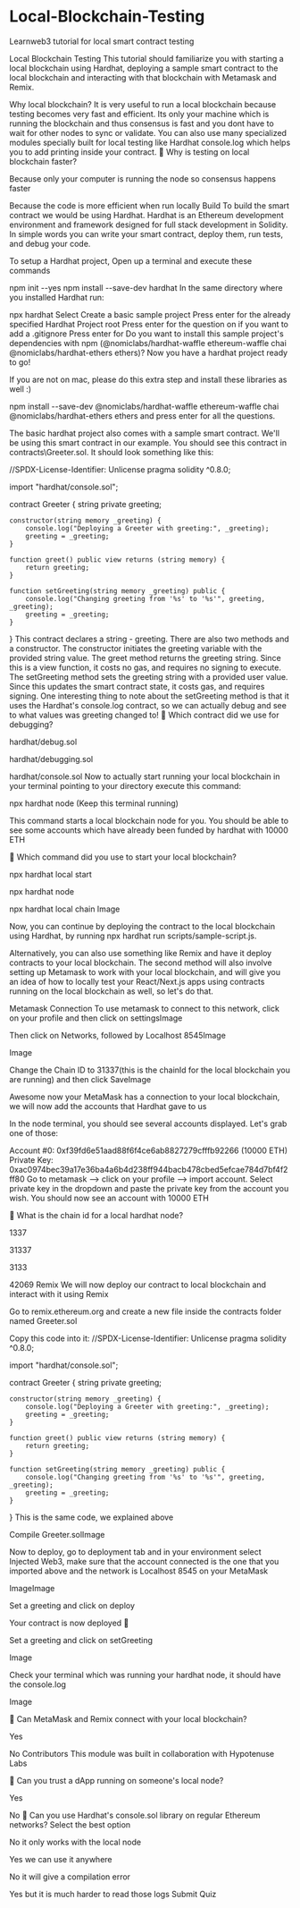 # Local-Blockchain-Testing
Learnweb3 tutorial for local smart contract testing

Local Blockchain Testing
This tutorial should familiarize you with starting a local blockchain using Hardhat, deploying a sample smart contract to the local blockchain and interacting with that blockchain with Metamask and Remix.

Why local blockchain?
It is very useful to run a local blockchain because testing becomes very fast and efficient.
Its only your machine which is running the blockchain and thus consensus is fast and you dont have to wait for other nodes to sync or validate.
You can also use many specialized modules specially built for local testing like Hardhat console.log which helps you to add printing inside your contract.
🤔 Why is testing on local blockchain faster?


Because only your computer is running the node so consensus happens faster

Because the code is more efficient when run locally
Build
To build the smart contract we would be using Hardhat. Hardhat is an Ethereum development environment and framework designed for full stack development in Solidity. In simple words you can write your smart contract, deploy them, run tests, and debug your code.

To setup a Hardhat project, Open up a terminal and execute these commands

npm init --yes
npm install --save-dev hardhat
In the same directory where you installed Hardhat run:

npx hardhat
Select Create a basic sample project
Press enter for the already specified Hardhat Project root
Press enter for the question on if you want to add a .gitignore
Press enter for Do you want to install this sample project's dependencies with npm (@nomiclabs/hardhat-waffle ethereum-waffle chai @nomiclabs/hardhat-ethers ethers)?
Now you have a hardhat project ready to go!

If you are not on mac, please do this extra step and install these libraries as well :)

npm install --save-dev @nomiclabs/hardhat-waffle ethereum-waffle chai @nomiclabs/hardhat-ethers ethers
and press enter for all the questions.

The basic hardhat project also comes with a sample smart contract. We'll be using this smart contract in our example. You should see this contract in contracts\Greeter.sol. It should look something like this:

//SPDX-License-Identifier: Unlicense
pragma solidity ^0.8.0;

import "hardhat/console.sol";

contract Greeter {
    string private greeting;

    constructor(string memory _greeting) {
        console.log("Deploying a Greeter with greeting:", _greeting);
        greeting = _greeting;
    }

    function greet() public view returns (string memory) {
        return greeting;
    }

    function setGreeting(string memory _greeting) public {
        console.log("Changing greeting from '%s' to '%s'", greeting, _greeting);
        greeting = _greeting;
    }
}
This contract declares a string - greeting. There are also two methods and a constructor. The constructor initiates the greeting variable with the provided string value.
The greet method returns the greeting string. Since this is a view function, it costs no gas, and requires no signing to execute.
The setGreeting method sets the greeting string with a provided user value. Since this updates the smart contract state, it costs gas, and requires signing. One interesting thing to note about the setGreeting method is that it uses the Hardhat's console.log contract, so we can actually debug and see to what values was greeting changed to!
🤔 Which contract did we use for debugging?


hardhat/debug.sol

hardhat/debugging.sol

hardhat/console.sol
Now to actually start running your local blockchain in your terminal pointing to your directory execute this command:

npx hardhat node
(Keep this terminal running)

This command starts a local blockchain node for you. You should be able to see some accounts which have already been funded by hardhat with 10000 ETH

🤔 Which command did you use to start your local blockchain?


npx hardhat local start

npx hardhat node

npx hardhat local chain
Image

Now, you can continue by deploying the contract to the local blockchain using Hardhat, by running npx hardhat run scripts/sample-script.js.

Alternatively, you can also use something like Remix and have it deploy contracts to your local blockchain. The second method will also involve setting up Metamask to work with your local blockchain, and will give you an idea of how to locally test your React/Next.js apps using contracts running on the local blockchain as well, so let's do that.

Metamask Connection
To use metamask to connect to this network, click on your profile and then click on settingsImage

Then click on Networks, followed by Localhost 8545Image

Image

Change the Chain ID to 31337(this is the chainId for the local blockchain you are running) and then click SaveImage

Awesome now your MetaMask has a connection to your local blockchain, we will now add the accounts that Hardhat gave to us

In the node terminal, you should see several accounts displayed. Let's grab one of those:

Account #0: 0xf39fd6e51aad88f6f4ce6ab8827279cfffb92266 (10000 ETH)
Private Key: 0xac0974bec39a17e36ba4a6b4d238ff944bacb478cbed5efcae784d7bf4f2ff80
Go to metamask --> click on your profile --> import account. Select private key in the dropdown and paste the private key from the account you wish. You should now see an account with 10000 ETH

🤔 What is the chain id for a local hardhat node?


1337

31337

3133

42069
Remix
We will now deploy our contract to local blockchain and interact with it using Remix

Go to remix.ethereum.org and create a new file inside the contracts folder named Greeter.sol

Copy this code into it:
//SPDX-License-Identifier: Unlicense
pragma solidity ^0.8.0;

import "hardhat/console.sol";

contract Greeter {
    string private greeting;

    constructor(string memory _greeting) {
        console.log("Deploying a Greeter with greeting:", _greeting);
        greeting = _greeting;
    }

    function greet() public view returns (string memory) {
        return greeting;
    }

    function setGreeting(string memory _greeting) public {
        console.log("Changing greeting from '%s' to '%s'", greeting, _greeting);
        greeting = _greeting;
    }
}
This is the same code, we explained above

Compile Greeter.solImage

Now to deploy, go to deployment tab and in your environment select Injected Web3, make sure that the account connected is the one that you imported above and the network is Localhost 8545 on your MetaMask

ImageImage

Set a greeting and click on deploy

Your contract is now deployed 🎉

Set a greeting and click on setGreeting

Image

Check your terminal which was running your hardhat node, it should have the console.log

Image

🤔 Can MetaMask and Remix connect with your local blockchain?


Yes

No
Contributors
This module was built in collaboration with Hypotenuse Labs

🤔 Can you trust a dApp running on someone's local node?


Yes

No
🤔 Can you use Hardhat's console.sol library on regular Ethereum networks? Select the best option


No it only works with the local node

Yes we can use it anywhere

No it will give a compilation error

Yes but it is much harder to read those logs
Submit Quiz
